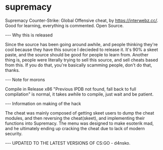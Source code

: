# supremacy
Supremacy Counter-Strike: Global Offensive cheat, by https://interwebz.cc/. Good for learning, everything is commented. Open Source.

--- Why this is released

Since the source has been going around awhile, and people thinking they're cool because they have this source I decieded to release it.
It's 90% a skeet paste, and the source should be good for people to learn from. Another thing is, people were literally trying to sell this source, and sell cheats based from this. If you do that, you're basically scamming people, don't do that, thanks.

--- Note for morons

Compile in Release x86
"Previous IPDB not found, fall back to full compilation" is normal, it takes awhile to compile, just wait and be patient.  

--- Information on making of the hack

The cheat was mainly composed of getting skeet users to dump the cheat modules, and then reversing the cheat(skeet), and implementing their functions into Supremacy. The menu was designed to make esoterik mad, and he ultimately ending up cracking the cheat due to lack of modern security.

--- UPDATED TO THE LATEST VERSIONS OF CS:GO - d4nsko. 